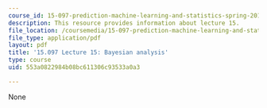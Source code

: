```yaml
---
course_id: 15-097-prediction-machine-learning-and-statistics-spring-2012
description: This resource provides information about lecture 15.
file_location: /coursemedia/15-097-prediction-machine-learning-and-statistics-spring-2012/553a0822984b08bc611306c93533a0a3_MIT15_097S12_lec15.pdf
file_type: application/pdf
layout: pdf
title: '15.097 Lecture 15: Bayesian analysis'
type: course
uid: 553a0822984b08bc611306c93533a0a3

---
```

None
